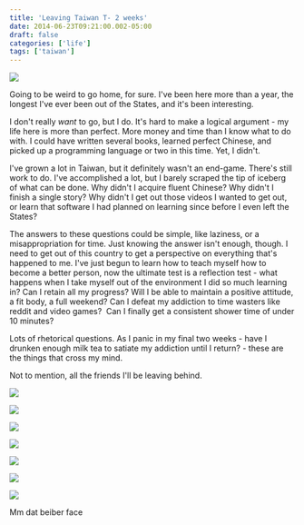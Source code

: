 ```yaml
---
title: 'Leaving Taiwan T- 2 weeks'
date: 2014-06-23T09:21:00.002-05:00
draft: false
categories: ['life']
tags: ['taiwan']
---
```


[![](http://1.bp.blogspot.com/-SrMyTm_qJhA/U6g3US9InRI/AAAAAAAA3GA/nl_ZGA0ZlBA/s1600/1801258_10152207943367996_1349193778_o.jpg)](http://1.bp.blogspot.com/-SrMyTm_qJhA/U6g3US9InRI/AAAAAAAA3GA/nl_ZGA0ZlBA/s1600/1801258_10152207943367996_1349193778_o.jpg)



Going to be weird to go home, for sure. I've been here more than a year, the longest I've ever been out of the States, and it's been interesting.

I don't really _want_ to go, but I do. It's hard to make a logical argument - my life here is more than perfect. More money and time than I know what to do with. I could have written several books, learned perfect Chinese, and picked up a programming language or two in this time. Yet, I didn't.

I've grown a lot in Taiwan, but it definitely wasn't an end-game. There's still work to do. I've accomplished a lot, but I barely scraped the tip of iceberg of what can be done. Why didn't I acquire fluent Chinese? Why didn't I finish a single story? Why didn't I get out those videos I wanted to get out, or learn that software I had planned on learning since before I even left the States?

The answers to these questions could be simple, like laziness, or a misappropriation for time. Just knowing the answer isn't enough, though. I need to get out of this country to get a perspective on everything that's happened to me. I've just begun to learn how to teach myself how to become a better person, now the ultimate test is a reflection test - what happens when I take myself out of the environment I did so much learning in? Can I retain all my progress? Will I be able to maintain a positive attitude, a fit body, a full weekend? Can I defeat my addiction to time wasters like reddit and video games?  Can I finally get a consistent shower time of under 10 minutes?

Lots of rhetorical questions. As I panic in my final two weeks - have I drunken enough milk tea to satiate my addiction until I return? - these are the things that cross my mind.

Not to mention, all the friends I'll be leaving behind.


[![](http://3.bp.blogspot.com/-gcqd0NKOsiw/U6g3teaoeRI/AAAAAAAA3Gk/vi91NTwFJTk/s1600/1493438_729319133756922_1225574868716544667_o.jpg)](http://3.bp.blogspot.com/-gcqd0NKOsiw/U6g3teaoeRI/AAAAAAAA3Gk/vi91NTwFJTk/s1600/1493438_729319133756922_1225574868716544667_o.jpg)



[![](http://4.bp.blogspot.com/-hnwCI9f7QhY/U6g3tmZVEmI/AAAAAAAA3Go/5hFVAMXZGPk/s1600/1911237_10152063995533165_126739594_o.jpg)](http://4.bp.blogspot.com/-hnwCI9f7QhY/U6g3tmZVEmI/AAAAAAAA3Go/5hFVAMXZGPk/s1600/1911237_10152063995533165_126739594_o.jpg)



[![](http://1.bp.blogspot.com/-w1wZAVEPDns/U6g3sPhoI_I/AAAAAAAA3GQ/u36XeEAjRZE/s1600/10269536_10202086873476389_476444766262260800_n.jpg)](http://1.bp.blogspot.com/-w1wZAVEPDns/U6g3sPhoI_I/AAAAAAAA3GQ/u36XeEAjRZE/s1600/10269536_10202086873476389_476444766262260800_n.jpg)



[![](http://2.bp.blogspot.com/-WVLQawQ9bIM/U6g3sOqPOFI/AAAAAAAA3GI/HMSKaYrTSA4/s1600/10300298_10203626073473486_8620123844936304180_n.jpg)](http://2.bp.blogspot.com/-WVLQawQ9bIM/U6g3sOqPOFI/AAAAAAAA3GI/HMSKaYrTSA4/s1600/10300298_10203626073473486_8620123844936304180_n.jpg)



[![](http://4.bp.blogspot.com/-P351qIOdQAo/U6g3sC5MTNI/AAAAAAAA3GM/bEdOrYbSnxI/s1600/10325206_10202086876796472_5898471826846838945_n.jpg)](http://4.bp.blogspot.com/-P351qIOdQAo/U6g3sC5MTNI/AAAAAAAA3GM/bEdOrYbSnxI/s1600/10325206_10202086876796472_5898471826846838945_n.jpg)



[![](http://3.bp.blogspot.com/-yzTwR1qPkMI/U6g3s9kaIbI/AAAAAAAA3GU/sQQdueciP64/s1600/10330336_10203626067993349_3663625001596330744_n.jpg)](http://3.bp.blogspot.com/-yzTwR1qPkMI/U6g3s9kaIbI/AAAAAAAA3GU/sQQdueciP64/s1600/10330336_10203626067993349_3663625001596330744_n.jpg)



[![](http://3.bp.blogspot.com/-UdyL59ALY3s/U6g3tE7p-CI/AAAAAAAA3GY/E8e6Z6SnIKY/s1600/10387179_10152884937399348_8703809940171355504_o+(1).jpg)](http://3.bp.blogspot.com/-UdyL59ALY3s/U6g3tE7p-CI/AAAAAAAA3GY/E8e6Z6SnIKY/s1600/10387179_10152884937399348_8703809940171355504_o+(1).jpg)

Mm dat beiber face
